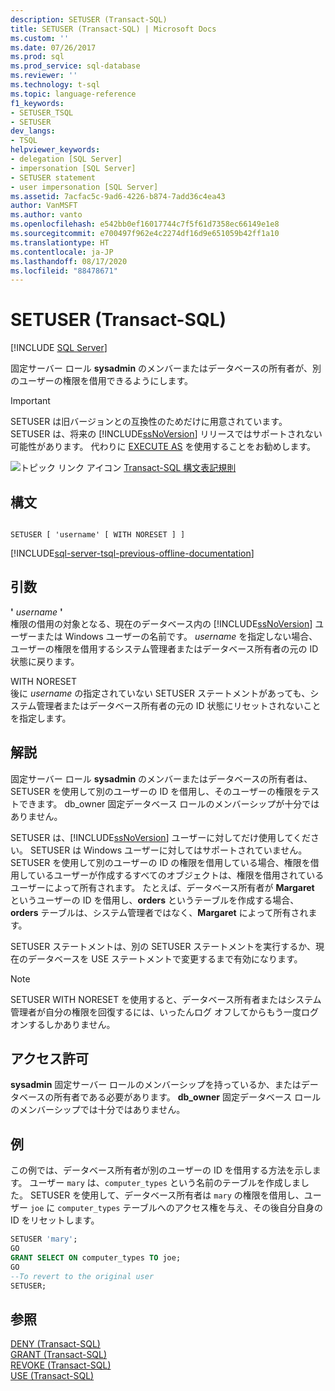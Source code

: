 ```yaml
---
description: SETUSER (Transact-SQL)
title: SETUSER (Transact-SQL) | Microsoft Docs
ms.custom: ''
ms.date: 07/26/2017
ms.prod: sql
ms.prod_service: sql-database
ms.reviewer: ''
ms.technology: t-sql
ms.topic: language-reference
f1_keywords:
- SETUSER_TSQL
- SETUSER
dev_langs:
- TSQL
helpviewer_keywords:
- delegation [SQL Server]
- impersonation [SQL Server]
- SETUSER statement
- user impersonation [SQL Server]
ms.assetid: 7acfac5c-9ad6-4226-b874-7add36c4ea43
author: VanMSFT
ms.author: vanto
ms.openlocfilehash: e542bb0ef16017744c7f5f61d7358ec66149e1e8
ms.sourcegitcommit: e700497f962e4c2274df16d9e651059b42ff1a10
ms.translationtype: HT
ms.contentlocale: ja-JP
ms.lasthandoff: 08/17/2020
ms.locfileid: "88478671"
---
```

# <a name="setuser-transact-sql"></a>SETUSER (Transact-SQL)
[!INCLUDE [SQL Server](../../includes/applies-to-version/sqlserver.md)]

  固定サーバー ロール **sysadmin** のメンバーまたはデータベースの所有者が、別のユーザーの権限を借用できるようにします。  
  
> [!IMPORTANT]  
>  SETUSER は旧バージョンとの互換性のためだけに用意されています。 SETUSER は、将来の [!INCLUDE[ssNoVersion](../../includes/ssnoversion-md.md)] リリースではサポートされない可能性があります。 代わりに [EXECUTE AS](../../t-sql/statements/execute-as-transact-sql.md) を使用することをお勧めします。  
  
 ![トピック リンク アイコン](../../database-engine/configure-windows/media/topic-link.gif "トピック リンク アイコン") [Transact-SQL 構文表記規則](../../t-sql/language-elements/transact-sql-syntax-conventions-transact-sql.md)  
  
## <a name="syntax"></a>構文  
  
```syntaxsql
  
SETUSER [ 'username' [ WITH NORESET ] ]   
```  
  
[!INCLUDE[sql-server-tsql-previous-offline-documentation](../../includes/sql-server-tsql-previous-offline-documentation.md)]

## <a name="arguments"></a>引数
 **'** *username* **'**  
 権限の借用の対象となる、現在のデータベース内の [!INCLUDE[ssNoVersion](../../includes/ssnoversion-md.md)] ユーザーまたは Windows ユーザーの名前です。 *username* を指定しない場合、ユーザーの権限を借用するシステム管理者またはデータベース所有者の元の ID 状態に戻ります。  
  
 WITH NORESET  
 後に *username* の指定されていない SETUSER ステートメントがあっても、システム管理者またはデータベース所有者の元の ID 状態にリセットされないことを指定します。  
  
## <a name="remarks"></a>解説  
 固定サーバー ロール **sysadmin** のメンバーまたはデータベースの所有者は、SETUSER を使用して別のユーザーの ID を借用し、そのユーザーの権限をテストできます。 db_owner 固定データベース ロールのメンバーシップが十分ではありません。  
  
 SETUSER は、[!INCLUDE[ssNoVersion](../../includes/ssnoversion-md.md)] ユーザーに対してだけ使用してください。 SETUSER は Windows ユーザーに対してはサポートされていません。 SETUSER を使用して別のユーザーの ID の権限を借用している場合、権限を借用しているユーザーが作成するすべてのオブジェクトは、権限を借用されているユーザーによって所有されます。 たとえば、データベース所有者が **Margaret** というユーザーの ID を借用し、**orders** というテーブルを作成する場合、**orders** テーブルは、システム管理者ではなく、**Margaret** によって所有されます。  
  
 SETUSER ステートメントは、別の SETUSER ステートメントを実行するか、現在のデータベースを USE ステートメントで変更するまで有効になります。  
  
> [!NOTE]  
>  SETUSER WITH NORESET を使用すると、データベース所有者またはシステム管理者が自分の権限を回復するには、いったんログ オフしてからもう一度ログ オンするしかありません。  
  
## <a name="permissions"></a>アクセス許可  
 **sysadmin** 固定サーバー ロールのメンバーシップを持っているか、またはデータベースの所有者である必要があります。 **db_owner** 固定データベース ロールのメンバーシップでは十分ではありません。  
  
## <a name="examples"></a>例  
 この例では、データベース所有者が別のユーザーの ID を借用する方法を示します。 ユーザー `mary` は、`computer_types` という名前のテーブルを作成しました。 SETUSER を使用して、データベース所有者は `mary` の権限を借用し、ユーザー `joe` に `computer_types` テーブルへのアクセス権を与え、その後自分自身の ID をリセットします。  
  
```sql
SETUSER 'mary';  
GO  
GRANT SELECT ON computer_types TO joe;  
GO  
--To revert to the original user  
SETUSER;  
```  
  
## <a name="see-also"></a>参照  
 [DENY &#40;Transact-SQL&#41;](../../t-sql/statements/deny-transact-sql.md)   
 [GRANT &#40;Transact-SQL&#41;](../../t-sql/statements/grant-transact-sql.md)   
 [REVOKE &#40;Transact-SQL&#41;](../../t-sql/statements/revoke-transact-sql.md)   
 [USE &#40;Transact-SQL&#41;](../../t-sql/language-elements/use-transact-sql.md)  
  
  
